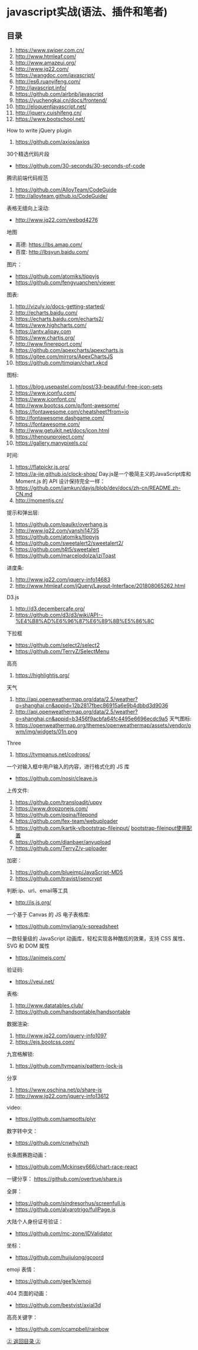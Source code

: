 javascript实战(语法、插件和笔者)
========================================================
## 目录

1. https://www.swiper.com.cn/
2. http://www.htmleaf.com/
3. http://www.amazeui.org/
3. http://www.jq22.com/
4. https://wangdoc.com/javascript/
5. http://es6.ruanyifeng.com/
6. http://javascript.info/
7. https://github.com/airbnb/javascript
8. https://yuchengkai.cn/docs/frontend/
9. http://eloquentjavascript.net/
10. http://jquery.cuishifeng.cn/
11. https://www.bootschool.net/

How to write jQuery plugin
1. https://github.com/axios/axios

30个精选代码片段
* https://github.com/30-seconds/30-seconds-of-code

腾讯前端代码规范
1. https://github.com/AlloyTeam/CodeGuide  
2. http://alloyteam.github.io/CodeGuide/

表格无缝向上滚动:
* http://www.jq22.com/webqd4276

地图
+ 高德: https://lbs.amap.com/
+ 百度: http://lbsyun.baidu.com/

图片：
+ https://github.com/atomiks/tippyjs
+ https://github.com/fengyuanchen/viewer

图表:
1. http://vizuly.io/docs-getting-started/
2. http://echarts.baidu.com/
3. https://echarts.baidu.com/echarts2/
4. https://www.highcharts.com/
5. https://antv.alipay.com
6. https://www.chartjs.org/
7. http://www.finereport.com/
8. https://github.com/apexcharts/apexcharts.js
9. https://gitee.com/mirrors/ApexChartsJS
10. https://github.com/timqian/chart.xkcd

图标:
1. https://blog.usepastel.com/post/33-beautiful-free-icon-sets
2. https://www.iconfu.com/
3. https://www.iconfont.cn/
4. http://www.bootcss.com/p/font-awesome/
5. https://fontawesome.com/cheatsheet?from=io
6. http://fontawesome.dashgame.com/
7. https://fontawesome.com/
8. http://www.getuikit.net/docs/icon.html
9. https://thenounproject.com/
10. https://gallery.manypixels.co/

时间:
1. https://flatpickr.js.org/
2. https://a-jie.github.io/clock-shop/
Day.js是一个极简主义的JavaScript库和 Moment.js 的 API 设计保持完全一样：
3. https://github.com/iamkun/dayjs/blob/dev/docs/zh-cn/README.zh-CN.md
4. http://momentjs.cn/

提示和弹出层:
1. https://github.com/paulkr/overhang.js
2. http://www.jq22.com/yanshi14735
3. https://github.com/atomiks/tippyjs
4. https://github.com/sweetalert2/sweetalert2/
5. https://github.com/t4t5/sweetalert
6. https://github.com/marcelodolza/iziToast

进度条:
1. http://www.jq22.com/jquery-info14683
2. http://www.htmleaf.com/jQuery/Layout-Interface/201808065262.html

D3.js
1. http://d3.decembercafe.org/
2. https://github.com/d3/d3/wiki/API--%E4%B8%AD%E6%96%87%E6%89%8B%E5%86%8C

下拉框
* https://github.com/select2/select2
* https://github.com/TerryZ/SelectMenu

高亮
1. https://highlightjs.org/

天气
1. http://api.openweathermap.org/data/2.5/weather?q=shanghai,cn&appid=12b2817fbec86915a6e9b4dbbd3d9036
2. http://api.openweathermap.org/data/2.5/weather?q=shanghai,cn&appid=b3456f9acbfa64fc4495e6696ecdc9a5
天气图标:
3. https://openweathermap.org/themes/openweathermap/assets/vendor/owm/img/widgets/01n.png

Three
1. https://tympanus.net/codrops/

一个对输入框中用户输入的内容，进行格式化的 JS 库
* https://github.com/nosir/cleave.js

上传文件:
1. https://github.com/transloadit/uppy
2. https://www.dropzonejs.com/
3. https://github.com/pqina/filepond
4. https://github.com/fex-team/webuploader
5. https://github.com/kartik-v/bootstrap-fileinput/    [bootstrap-fileinput使用配置](https://my.oschina.net/u/3272730/blog/889760 "bootstrap-fileinput使用配置")
6. https://github.com/dianbaer/anyupload
7. https://github.com/TerryZ/v-uploader

加密：
1. https://github.com/blueimp/JavaScript-MD5
2. https://github.com/travist/jsencrypt

判断:ip、url、email等工具
* http://is.js.org/

一个基于 Canvas 的 JS 电子表格库:
* https://github.com/myliang/x-spreadsheet

一款轻量级的 JavaScript 动画库，轻松实现各种酷炫的效果，支持 CSS 属性、SVG 和 DOM 属性
* https://animejs.com/

验证码:
* https://veui.net/

表格:
1. http://www.datatables.club/
2. https://github.com/handsontable/handsontable

数据渲染:
1. http://www.jq22.com/jquery-info1097
2. https://ejs.bootcss.com/

九宫格解锁:
1. https://github.com/tympanix/pattern-lock-js

分享
1. https://www.oschina.net/p/share-js
2. http://www.jq22.com/jquery-info13612

video:
+ https://github.com/sampotts/plyr

数字转中文：
+ https://github.com/cnwhy/nzh

长条图赛跑动画：
+ https://github.com/Mckinsey666/chart-race-react

一键分享：
https://github.com/overtrue/share.js

全屏：
+ https://github.com/sindresorhus/screenfull.js
+ https://github.com/alvarotrigo/fullPage.js

大陆个人身份证号验证：
+ https://github.com/mc-zone/IDValidator

坐标：
+ https://github.com/hujiulong/gcoord

emoji 表情：
+ https://github.com/gee1k/emoji 

404 页面的动画：
+ https://github.com/bestvist/axial3d

高亮关键字：
+ https://github.com/ccampbell/rainbow

[㊤ 返回目录 ㊤](#目录)
